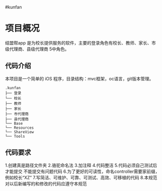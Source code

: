 #kunfan
# 项目概况

结盟帮app 是为校长提供服务的软件，主要的登录角色有校长、教师、家长、市级代理商、县级代理商 5中角色。

## 代码介绍

本项目是一个简单的 iOS 程序，目录结构：mvc框架，oc语言，git版本管理。

```
.kunfan
├── 登录
└── 校长
├── 教师
├── 家长
├── 市代理商
├── 县代理商
└── Base
└── Resources
└── ShareView
└── Tools
```

## 代码要求

1.创建真是路径文件夹
2.骆驼命名法
3.加注释
4.代码整洁
5.代码必须自己测试后才能提交 不能提交有问题代码
6.为了更好的可读性，命名controller需要家前缀，例如校长“XZ” 
7.写简洁、可维护、可靠、可测试、高效、可移植的代码
8.本规范对以后新编写的和修改的代码应遵守本规范

